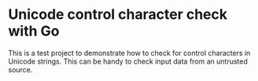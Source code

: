 # Unicode control character check with Go

This is a test project to demonstrate how to check for control characters in Unicode strings. This can be handy to check input data from an untrusted source.